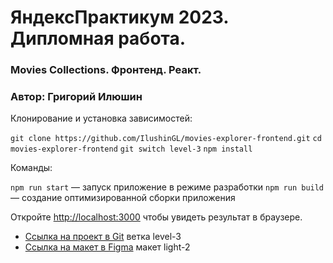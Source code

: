 # ЯндексПрактикум 2023. Дипломная работа.

### Movies Collections. Фронтенд. Реакт.
### Автор: Григорий Илюшин

Клонирование и установка зависимостей:

`git clone https://github.com/IlushinGL/movies-explorer-frontend.git`
`cd movies-explorer-frontend`
`git switch level-3`
`npm install`

Команды:

`npm run start` — запуск приложение в режиме разработки
`npm run build` — создание оптимизированной сборки приложения

Откройте [http://localhost:3000](http://localhost:3000) чтобы увидеть результат в браузере.

* [Cсылка на проект в Git](https://github.com/IlushinGL/movies-explorer-frontend) ветка level-3
* [Ссылка на макет в Figma](https://www.figma.com/file/6FMWkB94wE7KTkcCgUXtnC/light-1?type=design&node-id=1-418&mode=design&t=SEut1ZnMlV4a1Thx-0) макет light-2
